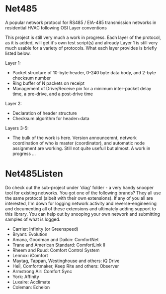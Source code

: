# Net485
 A popular network protocol for RS485 / EIA-485 transmission networks in residential HVAC following OSI Layer conventions

This project is still very much a work in progress.  Each layer of the protocol, as it is added, will get it's own test script(s) and already Layer 1 is still very much usable for a variety of protocols.  What each layer provides is briefly listed below.

Layer 1: 

- Packet structure of 10-byte header, 0-240 byte data body, and 2-byte checksum number
- Ring buffer of N packets on receipt
- Management of Drive/Receive pin for a minimum inter-packet delay time, a pre-drive, and a post-drive time

Layer 2:

- Declaration of header structure
- Checksum algorithm for header+data

Layers 3-5:

- The bulk of the work is here.  Version announcemnt, network coordination of who is master (coordinator), and automatic node assignment are working.  Still not quite usefull but almost. A work in progress ... 

# Net485Listen

Do check out the sub-project under 'diag' folder - a very handy snooper tool for existing networks.  You got one of the following brands?  They all use the same protocol (albeit with their own extensions).  If any of you all are interested, I'm down for logging network activity and reverse-engineering and documenting all of these extensions and ultimately adding support to this library.  You can help out by snooping your own network and submitting samples of what is logged.

- Carrier: Infinity (or Greenspeed)
- Bryant: Evolution
- Amana, Goodman and Daikin: ComfortNet
- Trane and American Standard: ComfortLink II
- Rheem and Ruud: Comfort Control System
- Lennox: iComfort
- Maytag, Tappan, Westinghouse and others: iQ Drive
- Heil, Comfortmaker, Keep Rite and others: Observer
- Armstrong Air: Comfort Sync
- York: Affinity
- Luxaire: Acclimate
- Coleman: Echelon

